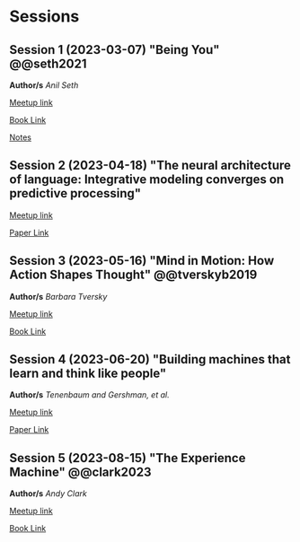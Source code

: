 # Sessions

## Session 1 (2023-03-07) "Being You" @@seth2021

**Author/s** *Anil Seth*

[Meetup link](https://www.meetup.com/san-francisco-cognitive-science-meetup-group/events/291413888/)

[Book Link](https://www.amazon.com/Being-You-New-Science-Consciousness/dp/1524742872)

[Notes](./notes/session_1.md)

## Session 2 (2023-04-18) "The neural architecture of language: Integrative modeling converges on predictive processing"

[Meetup link](https://www.meetup.com/san-francisco-cognitive-science-meetup-group/events/292570342/)

[Paper Link](https://www.pnas.org/doi/pdf/10.1073/pnas.2105646118)

## Session 3 (2023-05-16) "Mind in Motion: How Action Shapes Thought" @@tverskyb2019

**Author/s** *Barbara Tversky*

[Meetup link](https://www.meetup.com/san-francisco-cognitive-science-meetup-group/events/292570396/)

[Book Link](https://www.amazon.com/Mind-Motion-Action-Shapes-Thought/dp/046509306X)

## Session 4 (2023-06-20) "Building machines that learn and think like people" 

**Author/s** *Tenenbaum and Gershman, et al.*

[Meetup link](https://www.meetup.com/san-francisco-cognitive-science-meetup-group/events/293684204/)

[Paper Link](https://arxiv.org/abs/1604.00289)

## Session 5 (2023-08-15) "The Experience Machine" @@clark2023

**Author/s** *Andy Clark*

[Meetup link](https://www.meetup.com/san-francisco-cognitive-science-meetup-group/events/293684215/)

[Book Link](https://www.amazon.com/Experience-Machine-Minds-Predict-Reality/dp/1524748455)
